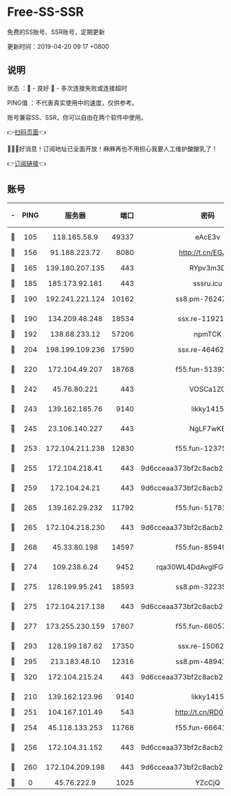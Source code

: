 # Free-SS-SSR

免费的SS账号、SSR账号，定期更新

更新时间：2019-04-20 09:17 +0800

## 说明

状态     ：🙂 - 良好 🙁 - 多次连接失败或连接超时

PING值   ：不代表真实使用中的速度，仅供参考。

账号兼容SS、SSR，你可以自由在两个软件中使用。

👉[扫码页面](https://liesauer.github.io/Free-SS-SSR/)👈

🎉🎉🎉好消息！订阅地址已全面开放！麻麻再也不用担心我要人工维护酸酸乳了！

👉[订阅链接](https://www.liesauer.net/yogurt/subscribe?ACCESS_TOKEN=DAYxR3mMaZAsaqUb)👈

## 账号

|-|PING|服务器|端口|密码|加密方式|区域|
|:----:|:----:|:-----:|-----:|:----:|:----:|:----:|
|🙂|105|118.165.58.9|49337|eAcE3v|chacha20-ietf|TW|
|🙂|156|91.188.223.72|8080|http://t.cn/EGJIyrl|rc4-md5|RU|
|🙂|165|139.180.207.135|443|RYpv3m3D|aes-256-cfb|JP|
|🙂|185|185.173.92.181|443|sssru.icu|rc4-md5|RU|
|🙂|190|192.241.221.124|10162|ss8.pm-76247353|aes-256-cfb|US|
|🙂|190|134.209.48.248|18534|ssx.re-11921938|aes-256-cfb|US|
|🙂|192|138.68.233.12|57206|npmTCK|rc4-md5|US|
|🙂|204|198.199.109.236|17590|ssx.re-46462767|aes-256-cfb|US|
|🙂|220|172.104.49.207|18768|f55.fun-51393144|aes-256-cfb|SG|
|🙂|242|45.76.80.221|443|VOSCa1ZG|aes-256-cfb|DE|
|🙂|243|139.162.185.76|9140|likky1415|aes-256-cfb|DE|
|🙂|245|23.106.140.227|443|NgLF7wKB|aes-256-cfb|US|
|🙂|253|172.104.211.238|12830|f55.fun-12375004|aes-256-cfb|US|
|🙂|255|172.104.218.41|443|9d6cceaa373bf2c8acb22e60b6a58be6|aes-256-cfb|US|
|🙂|259|172.104.24.21|443|9d6cceaa373bf2c8acb22e60b6a58be6|aes-256-cfb|US|
|🙂|265|139.162.29.232|11792|f55.fun-51781250|aes-256-cfb|SG|
|🙂|265|172.104.218.230|443|9d6cceaa373bf2c8acb22e60b6a58be6|aes-256-cfb|US|
|🙂|268|45.33.80.198|14597|f55.fun-85949731|aes-256-cfb|US|
|🙂|274|109.238.6.24|9452|rqa30WL4DdAvgIFG6Fs3znzTa|aes-256-cfb|FR|
|🙂|275|128.199.95.241|18593|ss8.pm-32235204|aes-256-cfb|SG|
|🙂|275|172.104.217.138|443|9d6cceaa373bf2c8acb22e60b6a58be6|aes-256-cfb|US|
|🙂|277|173.255.230.159|17607|f55.fun-66057870|aes-256-cfb|US|
|🙂|293|128.199.187.62|17350|ssx.re-15062538|aes-256-cfb|SG|
|🙂|295|213.183.48.10|12316|ss8.pm-48941717|rc4-md5|RU|
|🙂|320|172.104.215.24|443|9d6cceaa373bf2c8acb22e60b6a58be6|aes-256-cfb|US|
|🙂|210|139.162.123.96|9140|likky1415|aes-256-cfb|JP|
|🙂|251|104.167.101.49|543|http://t.cn/RD0D7sx|rc4-md5|CA|
|🙂|254|45.118.133.253|11768|f55.fun-66641125|aes-256-cfb|SG|
|🙂|256|172.104.31.152|443|9d6cceaa373bf2c8acb22e60b6a58be6|aes-256-cfb|US|
|🙂|260|172.104.209.198|443|9d6cceaa373bf2c8acb22e60b6a58be6|aes-256-cfb|US|
|🙁|0|45.76.222.9|1025|YZcCjQ|rc4-md5|JP|
